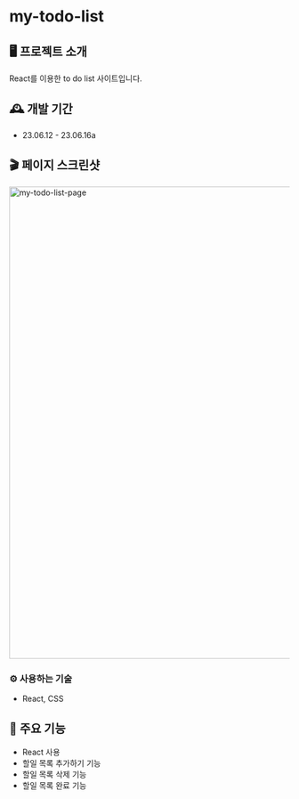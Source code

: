 # my-todo-list

## 🖥️ 프로젝트 소개
React를 이용한 to do list 사이트입니다.

## 🕰️ 개발 기간
* 23.06.12 - 23.06.16a

## 🎬 페이지 스크린샷
<img width="848" alt="my-todo-list-page" src="https://github.com/nna-na/my-todo-list/assets/133615677/a3bfebec-37e9-4de7-8232-3203ccd6f3f4">


### ⚙️ 사용하는 기술
- React, CSS

## 📌 주요 기능
- React 사용
- 할일 목록 추가하기 기능
- 할일 목록 삭제 기능
- 할일 목록 완료 기능
